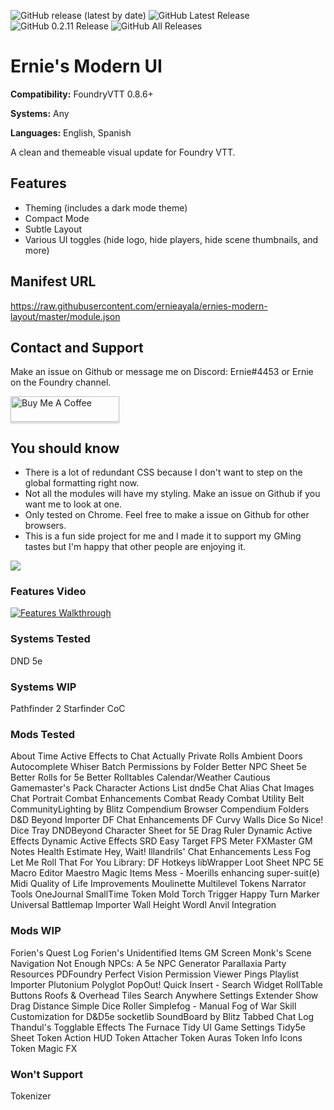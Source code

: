 ![GitHub release (latest by date)](https://img.shields.io/github/v/release/ernieayala/ernies-modern-layout?style=flat-square)
![GitHub Latest Release](https://img.shields.io/github/downloads/ernieayala/ernies-modern-layout/latest/total?style=flat-square)
![GitHub 0.2.11 Release](https://img.shields.io/github/downloads/ernieayala/ernies-modern-layout/0.2.11/total?style=flat-square)
![GitHub All Releases](https://img.shields.io/github/downloads/ernieayala/ernies-modern-layout/total?style=flat-square)

# Ernie's Modern UI
**Compatibility:** FoundryVTT 0.8.6+

**Systems:** Any

**Languages:** English, Spanish

A clean and themeable visual update for Foundry VTT.

## Features
- Theming (includes a dark mode theme)
- Compact Mode
- Subtle Layout
- Various UI toggles (hide logo, hide players, hide scene thumbnails, and more)

## Manifest URL
https://raw.githubusercontent.com/ernieayala/ernies-modern-layout/master/module.json

## Contact and Support
Make an issue on Github or message me on Discord: Ernie#4453 or Ernie on the Foundry channel.

<a href="https://www.buymeacoffee.com/ernieayala" target="_blank"><img src="https://www.buymeacoffee.com/assets/img/custom_images/orange_img.png" alt="Buy Me A Coffee" style="height: 41px !important;width: 174px !important;box-shadow: 0px 3px 2px 0px rgba(190, 190, 190, 0.5) !important;-webkit-box-shadow: 0px 3px 2px 0px rgba(190, 190, 190, 0.5) !important;" ></a>

## You should know
- There is a lot of redundant CSS because I don't want to step on the global formatting right now.
- Not all the modules will have my styling. Make an issue on Github if you want me to look at one.
- Only tested on Chrome. Feel free to make a issue on Github for other browsers.
- This is a fun side project for me and I made it to support my GMing tastes but I'm happy that other people are enjoying it.

<img src="https://github.com/ernieayala/ernies-modern-layout/raw/master/images/eml-default.jpg"
     style="max-width: 100%;" />
     
### Features Video
[![Features Walkthrough](https://img.youtube.com/vi/bU7sclPTFQU/0.jpg)](https://www.youtube.com/watch?v=bU7sclPTFQU)

### Systems Tested
DND 5e

### Systems WIP
Pathfinder 2
Starfinder
CoC

### Mods Tested
About Time
Active Effects to Chat
Actually Private Rolls
Ambient Doors
Autocomplete Whiser
Batch Permissions by Folder
Better NPC Sheet 5e
Better Rolls for 5e
Better Rolltables
Calendar/Weather
Cautious Gamemaster's Pack
Character Actions List dnd5e
Chat Alias
Chat Images
Chat Portrait
Combat Enhancements
Combat Ready
Combat Utility Belt
CommunityLighting by Blitz
Compendium Browser
Compendium Folders
D&D Beyond Importer
DF Chat Enhancements
DF Curvy Walls
Dice So Nice!
Dice Tray
DNDBeyond Character Sheet for 5E
Drag Ruler
Dynamic Active Effects
Dynamic Active Effects SRD
Easy Target
FPS Meter
FXMaster
GM Notes
Health Estimate
Hey, Wait!
Illandrils' Chat Enhancements
Less Fog
Let Me Roll That For You
Library: DF Hotkeys
libWrapper
Loot Sheet NPC 5E
Macro Editor
Maestro
Magic Items
Mess - Moerills enhancing super-suit(e)
Midi Quality of Life Improvements
Moulinette
Multilevel Tokens
Narrator Tools
OneJournal
SmallTime
Token Mold
Torch
Trigger Happy
Turn Marker
Universal Battlemap Importer
Wall Height
Wordl Anvil Integration

### Mods WIP
Forien's Quest Log
Forien's Unidentified Items
GM Screen
Monk's Scene Navigation
Not Enough NPCs: A 5e NPC Generator
Parallaxia
Party Resources
PDFoundry
Perfect Vision
Permission Viewer
Pings
Playlist Importer
Plutonium
Polyglot
PopOut!
Quick Insert - Search Widget
RollTable Buttons
Roofs & Overhead Tiles
Search Anywhere
Settings Extender
Show Drag Distance
Simple Dice Roller
Simplefog - Manual Fog of War
Skill Customization for D&D5e
socketlib
SoundBoard by Blitz
Tabbed Chat Log
Thandul's Togglable Effects
The Furnace
Tidy UI Game Settings
Tidy5e Sheet
Token Action HUD
Token Attacher
Token Auras
Token Info Icons
Token Magic FX

### Won't Support
Tokenizer

